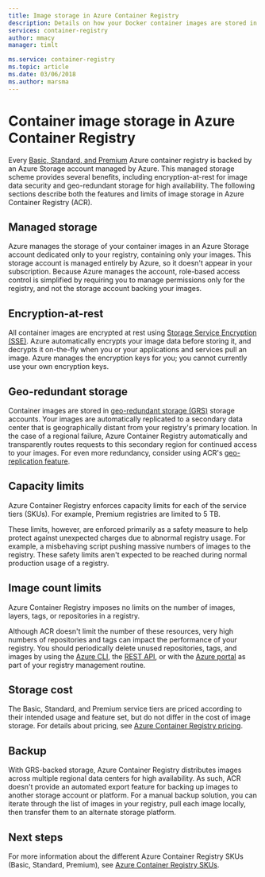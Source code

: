 ```yaml
---
title: Image storage in Azure Container Registry
description: Details on how your Docker container images are stored in Azure Container Registry, including security, redundancy, and capacity.
services: container-registry
author: mmacy
manager: timlt

ms.service: container-registry
ms.topic: article
ms.date: 03/06/2018
ms.author: marsma
---
```


# Container image storage in Azure Container Registry

Every [Basic, Standard, and Premium](container-registry-skus.md) Azure container registry is backed by an Azure Storage account managed by Azure. This managed storage scheme provides several benefits, including encryption-at-rest for image data security and geo-redundant storage for high availability. The following sections describe both the features and limits of image storage in Azure Container Registry (ACR).

## Managed storage

Azure manages the storage of your container images in an Azure Storage account dedicated only to your registry, containing only your images. This storage account is managed entirely by Azure, so it doesn't appear in your subscription. Because Azure manages the account, role-based access control is simplified by requiring you to manage permissions only for the registry, and not the storage account backing your images.

## Encryption-at-rest

All container images are encrypted at rest using [Storage Service Encryption (SSE)](../storage/common/storage-service-encryption.md). Azure automatically encrypts your image data before storing it, and decrypts it on-the-fly when you or your applications and services pull an image. Azure manages the encryption keys for you; you cannot currently use your own encryption keys.

## Geo-redundant storage

Container images are stored in [geo-redundant storage (GRS)](../storage/common/storage-redundancy.md#geo-redundant-storage) storage accounts. Your images are automatically replicated to a secondary data center that is geographically distant from your registry's primary location. In the case of a regional failure, Azure Container Registry automatically and transparently routes requests to this secondary region for continued access to your images. For even more redundancy, consider using ACR's [geo-replication feature](container-registry-geo-replication.md).

## Capacity limits

Azure Container Registry enforces capacity limits for each of the service tiers (SKUs). For example, Premium registries are limited to 5 TB.

These limits, however, are enforced primarily as a safety measure to help protect against unexpected charges due to abnormal registry usage. For example, a misbehaving script pushing massive numbers of images to the registry. These safety limits aren't expected to be reached during normal production usage of a registry.

## Image count limits

Azure Container Registry imposes no limits on the number of images, layers, tags, or repositories in a registry.

Although ACR doesn't limit the number of these resources, very high numbers of repositories and tags can impact the performance of your registry. You should periodically delete unused repositories, tags, and images by using the [Azure CLI](/cli/azure/acr), the [REST API](/rest/api/containerregistry/), or with the [Azure portal][portal] as part of your registry management routine.

## Storage cost

The Basic, Standard, and Premium service tiers are priced according to their intended usage and feature set, but do not differ in the cost of image storage. For details about pricing, see [Azure Container Registry pricing][pricing].

## Backup

With GRS-backed storage, Azure Container Registry distributes images across multiple regional data centers for high availability. As such, ACR doesn't provide an automated export feature for backing up images to another storage account or platform. For a manual backup solution, you can iterate through the list of images in your registry, pull each image locally, then transfer them to an alternate storage platform.

## Next steps

For more information about the different Azure Container Registry SKUs (Basic, Standard, Premium), see [Azure Container Registry SKUs](container-registry-skus.md).

<!-- IMAGES -->

<!-- LINKS - External -->
[portal]: https://portal.azure.com
[pricing]: http://aka.ms/acr/pricing

<!-- LINKS - Internal -->
